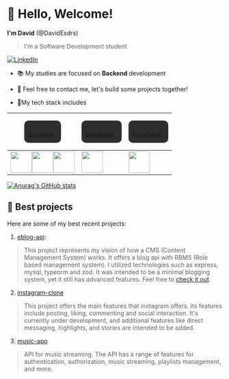 # 👋 Hello, Welcome!

  **I'm David** (@DavidEsdrs)
 >I'm a Software Development student

[![LinkedIn](https://img.shields.io/badge/linkedin-%230077B5.svg?style=for-the-badge&logo=linkedin&logoColor=white)](https://www.linkedin.com/in/davidesdras/)

- 📚 My studies are focused on **Backend** development
- 💪 Feel free to contact me, let's build some projects together! 

- 🚀My tech stack includes

| <pre style="display: inline-block; background-color: #2e2e2e; padding: 10px; border-radius: 10px"><code> Backend </code></pre> | <pre style="display: inline-block; background-color: #2e2e2e; padding: 10px; border-radius: 10px"><code> Database </code></pre> | <pre style="display: inline-block; background-color: #2e2e2e; padding: 10px; border-radius: 10px"><code> Frontend </code></pre> |
|--------------------------------------------------------|-------------------------------------------------------|-------------------------------------------------------|
| [<img src="https://cdn.jsdelivr.net/gh/devicons/devicon/icons/nodejs/nodejs-original.svg" style="width: 50px">](link-do-nodejs "NodeJs")[<img src="https://cdn.jsdelivr.net/gh/devicons/devicon/icons/typescript/typescript-original.svg" style="width: 50px">](link-do-nodejs "Typescript")[<img src="https://cdn.jsdelivr.net/gh/devicons/devicon/icons/csharp/csharp-original.svg" style="width: 50px">](link-do-nodejs "CSharp") | [<img src="https://cdn.jsdelivr.net/gh/devicons/devicon/icons/mysql/mysql-original.svg" style="width: 50px">](link-do-nodejs "MySQL") | [<img src="https://cdn.jsdelivr.net/gh/devicons/devicon/icons/react/react-original.svg" style="width: 50px">](link-do-nodejs "React") |

[![Anurag's GitHub stats](https://github-readme-stats.vercel.app/api?username=DavidEsdrs&show_icons=true&theme=radical)](https://github.com/anuraghazra/github-readme-stats)

## 🌟 Best projects

Here are some of my best recent projects:

1. [eblog-api](https://github.com/DavidEsdrs/eblog-api):

> This project represents my vision of how a CMS (Content Management System) works. It offers a blog api with RBMS (Role based management system). I utilized technologies such as express, mysql, typeorm and zod. It was intended to be a minimal blogging system, yet it still has advanced features. Feel free to [check it out](https://github.com/DavidEsdrs/eblog-api).

2. [instagram-clone](https://github.com/DavidEsdrs/instagram-clone)

> This project offers the main features that instagram offers. Its features include posting, liking, commenting and social interaction. It's currently under development, and additional features like direct messaging, highlights, and stories are intended to be added.

3. [music-app](https://github.com/DavidEsdrs/music-app)

> API for music streaming. The API has a range of features for authentication, authorization, music streaming, playlists management, and more. 
